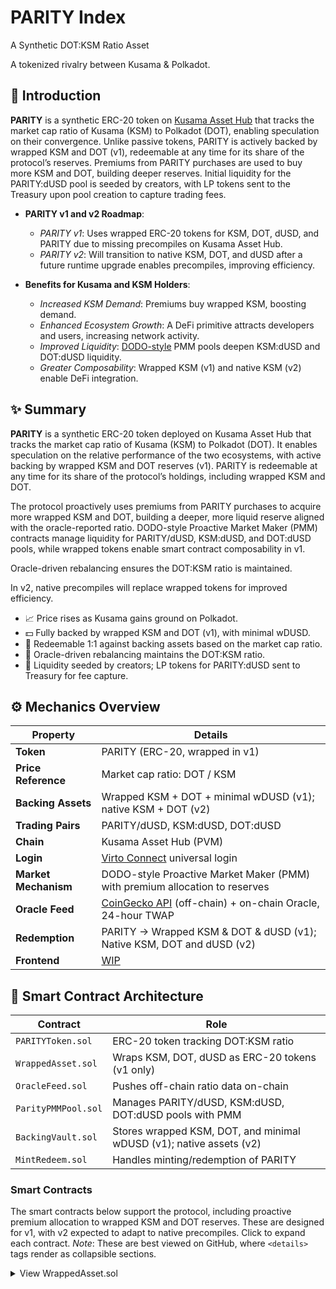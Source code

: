 # PARITY Index

A Synthetic DOT:KSM Ratio Asset

A tokenized rivalry between Kusama & Polkadot.

## 🚀 Introduction

**PARITY** is a synthetic ERC-20 token on [Kusama Asset Hub](https://kusama.network/) that tracks the market cap ratio of Kusama (KSM) to Polkadot (DOT), enabling speculation on their convergence. Unlike passive tokens, PARITY is actively backed by wrapped KSM and DOT (v1), redeemable at any time for its share of the protocol’s reserves. Premiums from PARITY purchases are used to buy more KSM and DOT, building deeper reserves. Initial liquidity for the PARITY:dUSD pool is seeded by creators, with LP tokens sent to the Treasury upon pool creation to capture trading fees.

- **PARITY v1 and v2 Roadmap**:
  - *PARITY v1*: Uses wrapped ERC-20 tokens for KSM, DOT, dUSD, and PARITY due to missing precompiles on Kusama Asset Hub.
  - *PARITY v2*: Will transition to native KSM, DOT, and dUSD after a future runtime upgrade enables precompiles, improving efficiency.

- **Benefits for Kusama and KSM Holders**:
  - *Increased KSM Demand*: Premiums buy wrapped KSM, boosting demand.
  - *Enhanced Ecosystem Growth*: A DeFi primitive attracts developers and users, increasing network activity.
  - *Improved Liquidity*: [DODO-style](https://docs.dodoex.io/en/product/pmm-algorithm) PMM pools deepen KSM:dUSD and DOT:dUSD liquidity.
  - *Greater Composability*: Wrapped KSM (v1) and native KSM (v2) enable DeFi integration.

## ✨ Summary

**PARITY** is a synthetic ERC-20 token deployed on Kusama Asset Hub that tracks the market cap ratio of Kusama (KSM) to Polkadot (DOT). It enables speculation on the relative performance of the two ecosystems, with active backing by wrapped KSM and DOT reserves (v1). PARITY is redeemable at any time for its share of the protocol’s holdings, including wrapped KSM and DOT.

The protocol proactively uses premiums from PARITY purchases to acquire more wrapped KSM and DOT, building a deeper, more liquid reserve aligned with the oracle-reported ratio. DODO-style Proactive Market Maker (PMM) contracts manage liquidity for PARITY/dUSD, KSM:dUSD, and DOT:dUSD pools, while wrapped tokens enable smart contract composability in v1. 

Oracle-driven rebalancing ensures the DOT:KSM ratio is maintained. 

In v2, native precompiles will replace wrapped tokens for improved efficiency.

- 📈 Price rises as Kusama gains ground on Polkadot.
- 💵 Fully backed by wrapped KSM and DOT (v1), with minimal wDUSD.
- 🔁 Redeemable 1:1 against backing assets based on the market cap ratio.
- 🧮 Oracle-driven rebalancing maintains the DOT:KSM ratio.
- 🧰 Liquidity seeded by creators; LP tokens for PARITY:dUSD sent to Treasury for fee capture.

## ⚙️ Mechanics Overview

| **Property**        | **Details**                                                                 |
|---------------------|-----------------------------------------------------------------------------|
| **Token**           | PARITY (ERC-20, wrapped in v1)                                              |
| **Price Reference** | Market cap ratio: DOT / KSM                                                 |
| **Backing Assets**  | Wrapped KSM + DOT + minimal wDUSD (v1); native KSM + DOT (v2)               |
| **Trading Pairs**   | PARITY/dUSD, KSM:dUSD, DOT:dUSD                                             |
| **Chain**           | Kusama Asset Hub (PVM)                                                      |
| **Login**           | [Virto Connect](https://demo.virto.dev/) universal login                    |
| **Market Mechanism**| DODO-style Proactive Market Maker (PMM) with premium allocation to reserves |
| **Oracle Feed**     | [CoinGecko API](https://www.coingecko.com/) (off-chain) + on-chain Oracle, 24-hour TWAP |
| **Redemption**      | PARITY → Wrapped KSM & DOT & dUSD (v1); Native KSM, DOT and dUSD (v2)              |
| **Frontend**        | [WIP](https://parity.birdbrain.lol/)                                       |

## 🧱 Smart Contract Architecture

| **Contract**          | **Role**                                                              |
|-----------------------|----------------------------------------------------------------------|
| `PARITYToken.sol`     | ERC-20 token tracking DOT:KSM ratio                                  |
| `WrappedAsset.sol`    | Wraps KSM, DOT, dUSD as ERC-20 tokens (v1 only)                      |
| `OracleFeed.sol`      | Pushes off-chain ratio data on-chain                                  |
| `ParityPMMPool.sol`   | Manages PARITY/dUSD, KSM:dUSD, DOT:dUSD pools with PMM               |
| `BackingVault.sol`    | Stores wrapped KSM, DOT, and minimal wDUSD (v1); native assets (v2)   |
| `MintRedeem.sol`      | Handles minting/redemption of PARITY                                 |

### Smart Contracts

The smart contracts below support the protocol, including proactive premium allocation to wrapped KSM and DOT reserves. These are designed for v1, with v2 expected to adapt to native precompiles. Click to expand each contract. *Note*: These are best viewed on GitHub, where `<details>` tags render as collapsible sections.

<details>
<summary>View WrappedAsset.sol</summary>

```solidity
// SPDX-License-Identifier: MIT
pragma solidity ^0.8.20;

import "@openzeppelin/contracts/token/ERC20/IERC20.sol";
import "@openzeppelin/contracts/access/Ownable.sol";

contract WrappedAsset is Ownable {
    string public name;
    string public symbol;
    uint8 public decimals = 18;
    uint256 public totalSupply;
    
    mapping(address => uint256) public balanceOf;
    mapping(address => mapping(address => uint256)) public allowance;
    
    IERC20 public nativeAsset; // Native KSM, DOT, or dUSD
    uint256 public reserve; // Native assets held
    
    event Transfer(address indexed from, address indexed to, uint256 value);
    event Approval(address indexed owner, address indexed spender, uint256 value);
    event Deposit(address indexed user, uint256 nativeAmount, uint256 wrappedAmount);
    event Withdraw(address indexed user, uint256 wrappedAmount, uint256 nativeAmount);

    constructor(string memory _name, string memory _symbol, address _nativeAsset) {
        name = _name;
        symbol = _symbol;
        nativeAsset = IERC20(_nativeAsset);
    }

    function deposit(uint256 amount) external {
        require(amount > 0, "Invalid amount");
        require(nativeAsset.transferFrom(msg.sender, address(this), amount), "Transfer failed");
        balanceOf[msg.sender] += amount;
        totalSupply += amount;
        reserve += amount;
        emit Deposit(msg.sender, amount, amount);
        emit Transfer(address(0), msg.sender, amount);
    }

    function withdraw(uint256 amount) external {
        require(amount > 0, "Invalid amount");
        require(balanceOf[msg.sender] >= amount, "Insufficient balance");
        balanceOf[msg.sender] -= amount;
        totalSupply -= amount;
        reserve -= amount;
        require(nativeAsset.transfer(msg.sender, amount), "Transfer failed");
        emit Withdraw(msg.sender, amount, amount);
        emit Transfer(msg.sender, address(0), amount);
    }

    function approve(address spender, uint256 amount) external returns (bool) {
        allowance[msg.sender][spender] = amount;
        emit Approval(msg.sender, spender, amount);
        return true;
    }

    function transfer(address to, uint256 amount) external returns (bool) {
        require(balanceOf[msg.sender] >= amount, "Insufficient balance");
        balanceOf[msg.sender] -= amount;
        balanceOf[to] += amount;
        emit Transfer(msg.sender, to, amount);
        return true;
    }

    function transferFrom(address from, address to, uint256 amount) external returns (bool) {
        require(balanceOf[from] >= amount, "Insufficient balance");
        require(allowance[from][msg.sender] >= amount, "Insufficient allowance");
        balanceOf[from] -= amount;
        balanceOf[to] += amount;
        allowance[from][msg.sender] -= amount;
        emit Transfer(from, to, amount);
        return true;
    }
}

```

# PARITY Protocol

## 🔍 Contract Viewer
- [View `BackingVault.sol`](./contracts/BackingVault.sol)
- [View `MintRedeem.sol`](./contracts/MintRedeem.sol)
- [View `ParityPMMPool.sol`](./contracts/ParityPMMPool.sol)

---

## ⚖️ Core Concepts

### What is PARITY?

- A synthetic token tracking the **DOT:KSM market cap ratio**.
- Backed by **wrapped KSM and DOT** (v1), with minimal `wDUSD` from fees or holding; **native KSM and DOT** in v2.
- **Price increases** as KSM outperforms DOT.
- Redeemable at **Net Asset Value (NAV)** for backing assets.
- Transparent, **non-custodial**, and **unruggable** by design.

---

## 🧪 Net Asset Value (NAV)

```

NAV = (Total Wrapped KSM & DOT Held + Vaulted wDUSD) ÷ PARITY Supply (v1)
OR
(Total Native KSM & DOT Held) ÷ PARITY Supply (v2)

```

- In v1: `wDUSD` (including premiums) is used to purchase wrapped KSM/DOT via PMM pools at oracle ratio.
- In v2: native assets used directly.
- Premiums boost NAV by buying more backing without increasing supply.
- Redeeming returns pro-rata share of KSM/DOT (`+wDUSD` in v1).

**Example:**
```

Oracle ratio = 10 (DOT = \$10B, KSM = \$1B)
Oracle prices: KSM = \$20, DOT = \$80
User mints 1 PARITY with \$11 wDUSD
→ \$10 used to buy 0.0833 wDOT + 0.1665 wKSM
→ \$1 premium buys extra backing in same ratio
→ NAV = \$11
→ Redeeming returns \~0.0875 wDOT + \~0.1748 wKSM

```

---

## 🔁 Dynamic Rebalancing

- Maintains ratio by:
  - Buying backing with all `wDUSD` (v1) or native (v2)
  - Redeeming PARITY for backing assets
  - Periodically rebalancing if ratio shifts >1%

**Example:**  
If ratio drops to 8, protocol sells wDOT for wKSM (or DOT for KSM in v2).

---

## 📈 Market Mechanics: PMM

DODO-style PMM contracts manage:
- `PARITY/dUSD`, `KSM/dUSD`, and `DOT/dUSD` with single-sided liquidity

```

Price(x) = P₀ × (1 + Κ × (x / R))
Where:
P₀ = Oracle price
Κ = 0.8 (curvature constant)
x = Trade size
R = Pool reserve (wDUSD)

````

### Premium Allocation:
- PARITY always minted at oracle price
- Full payment (including premium) buys backing via PMM
- NAV increases — no extra PARITY minted

### Benefits:
- Single-sided liquidity
- Oracle-anchored pricing
- Low slippage
- Capital efficient
- Reserve-growing protocol design

### Liquidity Provision:
- Seeded by creators
- LP tokens go to Treasury to earn fees

---

## 📊 NAV Dynamics

| Action                  | Effect on Supply | Effect on Pool Value | Effect on NAV     |
|------------------------|------------------|-----------------------|-------------------|
| Buy at premium         | ↑ Increases      | ↑ Increases           | ↑ Increases       |
| Sell back to pool      | ↓ Decreases      | ↓ Decreases           | Neutral / ↓       |
| Hold (no action)       | -                | -                     | ↑ (if others buy) |

---

## 💸 Fees & Revenue

- **Mint/Redeem Fee**: 0.25% (in wDUSD) → Treasury  
```solidity
uint256 fee = (amountIn * 25) / 10000;
````

* **Slippage Fee**: \~0.5% for off-oracle trades → Treasury
* **LP Fee Capture**: LP tokens go to Treasury, earn fees
* **Premiums**: 100% used to buy backing assets → ↑ NAV

---

## 🔐 Virto Connect Integration

* SSO for Kusama PVM ecosystem
* Wallet support: MetaMask, Nova, Talisman, WebAuthn
* Seamless UX across web2/web3

---

## 🔗 Oracle & Stablecoin Support

* **Oracle**: CoinGecko API → on-chain every 5 min, 24h TWAP

  * DIA integration coming
* **Stablecoin**: `wDUSD` in v1, `dUSD` (native) in v2

  * Bridged USDC fallback
* ⚠️ Oracle reliability is critical — decentralised options in roadmap

---

## 🧠 Project Goals

✅ Launch MVP on Kusama Asset Hub
🚧 Oracle-driven minting with premium allocation
🚧 Dynamic BackingVault rebalancing
🚧 PMM pools for all pairs
🚧 Basic frontend for mint/redeem/trade
🚧 Governance for Treasury LP management

---

## 🔮 Where does PARITY go?

* **PARITY v2**: Native precompile migration post-Kusama upgrade
* Decentralised oracle (DIA)
* * New synthetic matchups (e.g. ETH\:BTC and then other rivalries).

---

## 🧑‍💻 Development Directory

```
contracts/
├── PARITYToken.sol
├── WrappedAsset.sol
├── OracleFeed.sol
├── ParityPMMPool.sol
├── BackingVault.sol
└── MintRedeem.sol

frontend/
├── public/
├── pages/
└── components/

scripts/
└── updateOracle.ts

README.md
```

---

## 📜 License

**MIT** — Memeable. Forkable. Fundable.

```

